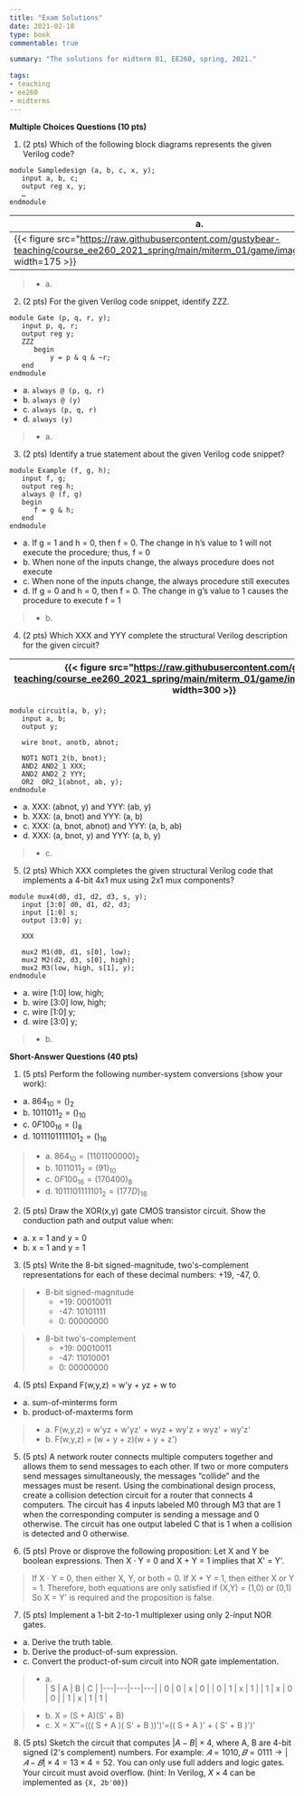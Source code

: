 ```yaml
---
title: "Exam Solutions"
date: 2021-02-18
type: book
commentable: true

summary: "The solutions for midterm 01, EE260, spring, 2021."

tags:
- teaching
- ee260
- midterms
---
```


**Multiple Choices Questions (10 pts)**

1) (2 pts) Which of the following block diagrams represents the given Verilog code?
```
module Sampledesign (a, b, c, x, y);
   input a, b, c;
   output reg x, y;
   …
endmodule
```
| a. | b. | c. | d. |
| --| --| --| --| 
| {{< figure src="https://raw.githubusercontent.com/gustybear-teaching/course_ee260_2021_spring/main/miterm_01/game/images/problem_1a.png" width=175 >}} | {{< figure src="https://raw.githubusercontent.com/gustybear-teaching/course_ee260_2021_spring/main/miterm_01/game/images/problem_1b.png" width=175 >}} | {{< figure src="https://raw.githubusercontent.com/gustybear-teaching/course_ee260_2021_spring/main/miterm_01/game/images/problem_1c.png" width=175 >}} | {{< figure src="https://raw.githubusercontent.com/gustybear-teaching/course_ee260_2021_spring/main/miterm_01/game/images/problem_1d.png" width=175 >}} |

> - a.

2) (2 pts) For the given Verilog code snippet, identify ZZZ.

```
module Gate (p, q, r, y);
   input p, q, r;
   output reg y;
   ZZZ
      begin
          y = p & q & ~r;
   end
endmodule
```
- a. `always @ (p, q, r)`
- b. `always @ (y)`
- c. `always (p, q, r)`
- d. `always (y)`

> - a.

3) (2 pts) Identify a true statement about the given Verilog code snippet?

```
module Example (f, g, h);
   input f, g;
   output reg h;
   always @ (f, g)
   begin
      f = g & h;
   end
endmodule
```

- a. If g = 1 and h = 0, then f = 0. The change in h’s value to 1 will not execute the procedure; thus, f = 0
- b. When none of the inputs change, the always procedure does not execute
- c. When none of the inputs change, the always procedure still executes
- d. If g = 0 and h = 0, then f = 0. The change in g’s value to 1 causes the procedure to execute f = 1

> - b.

4) (2 pts) Which XXX and YYY complete the structural Verilog description for the given circuit?

| {{< figure src="https://raw.githubusercontent.com/gustybear-teaching/course_ee260_2021_spring/main/miterm_01/game/images/problem_4.png" width=300 >}} |
| -- |

```
module circuit(a, b, y);
   input a, b;
   output y;

   wire bnot, anotb, abnot;

   NOT1 NOT1_2(b, bnot);
   AND2 AND2_1 XXX;
   AND2 AND2_2 YYY;
   OR2  OR2_1(abnot, ab, y);
endmodule
```
- a. XXX: (abnot, y) and YYY: (ab, y)
- b. XXX: (a, bnot) and YYY: (a, b)
- c. XXX: (a, bnot, abnot) and YYY: (a, b, ab)
- d. XXX: (a, bnot, y) and YYY: (a, b, y)

> - c.

5) (2 pts) 
Which XXX completes the given structural Verilog code that implements a 4-bit 4x1 mux using 2x1 mux components?

```
module mux4(d0, d1, d2, d3, s, y); 
   input [3:0] d0, d1, d2, d3; 
   input [1:0] s; 
   output [3:0] y; 

   XXX

   mux2 M1(d0, d1, s[0], low); 
   mux2 M2(d2, d3, s[0], high); 
   mux2 M3(low, high, s[1], y); 
endmodule
```
- a. wire [1:0] low, high;
- b. wire [3:0] low, high;
- c. wire [1:0] y;
- d. wire [3:0] y;

> - b.

**Short-Answer Questions (40 pts)**

1) (5 pts) Perform the following number-system conversions (show your work):
  - a. $864_{10} = ()_{2}$
  - b. $1011011_{2} = ()_{10}$
  - c. $0F100_{16} = ()_{8}$
  - d. $1011101111101_{2} = ()_{16}$

> - a. $864_{10} = (1101100000)_{2}$
> - b. $1011011_{2} = (91)_{10}$
> - c. $0F100_{16} = (170400)_{8}$
> - d. $1011101111101_{2} = (177D)_{16}$

2) (5 pts) Draw the XOR(x,y) gate CMOS transistor circuit. Show the conduction path and output value when: 
  - a. x = 1 and y = 0
  - b. x = 1 and y = 1

3) (5 pts) Write the 8-bit signed-magnitude, two's-complement representations for each of these decimal numbers: +19, -47, 0.

> - 8-bit signed-magnitude
>   - +19: 00010011
>   - -47: 10101111
>   -   0: 00000000

> - 8-bit two's-complement
>   - +19: 00010011
>   - -47: 11010001
>   -   0: 00000000

4) (5 pts) Expand F(w,y,z) = w'y + yz + w to 
  - a. sum-of-minterms form
  - b. product-of-maxterms form

> - a. F(w,y,z) = w'yz + w'yz' + wyz + wy'z + wyz' + wy'z'
> - b. F(w,y,z) = (w + y + z)(w + y + z')

5) (5 pts) A network router connects multiple computers together and allows them to send messages to each other. If two or more computers send messages simultaneously, the messages “collide” and the messages must be resent. Using the combinational design process, create a collision detection circuit for a router that connects 4 computers. The circuit has 4 inputs labeled M0 through M3 that are 1 when the corresponding computer is sending a message and 0 otherwise. The circuit has one output labeled C that is 1 when a collision is detected and 0 otherwise.

6) (5 pts) Prove or disprove the following proposition: Let X and Y be boolean expressions. Then X · Y = 0 and X + Y = 1 implies that X' = Y'.

> If X · Y = 0, then either X, Y, or both = 0.
> If X + Y = 1, then either X or Y = 1.
> Therefore, both equations are only satisfied if (X,Y) = (1,0) or (0,1)
> So X = Y' is required and the proposition is false.

7) (5 pts) Implement a 1-bit 2-to-1 multiplexer using only 2-input NOR gates.
  - a. Derive the truth table.
  - b. Derive the product-of-sum expression.
  - c. Convert the product-of-sum circuit into NOR gate implementation.

> - a.  
> | S | A | B | C |
> |---|---|---|---|
> | 0 | 0 | x | 0 |
> | 0 | 1 | x | 1 |
> | 1 | x | 0 | 0 |
> | 1 | x | 1 | 1 |

> - b. X = (S + A)(S' + B)
> - c. X = X''=((( S + A )( S' + B ))')'=(( S + A )' + ( S' + B )')'  

8) (5 pts) Sketch the circuit that computes $|A - B| × 4$, where A, B are 4-bit signed (2's complement) numbers. For example: $𝐴 = 1010, 𝐵 = 0111 \rightarrow |𝐴 − 𝐵| \times 4 = 13 \times 4 = 52$. You can only use full adders and logic gates. Your circuit must avoid overflow. (hint: In Verilog, $X \times 4$ can be implemented as `{X, 2b'00}`)


